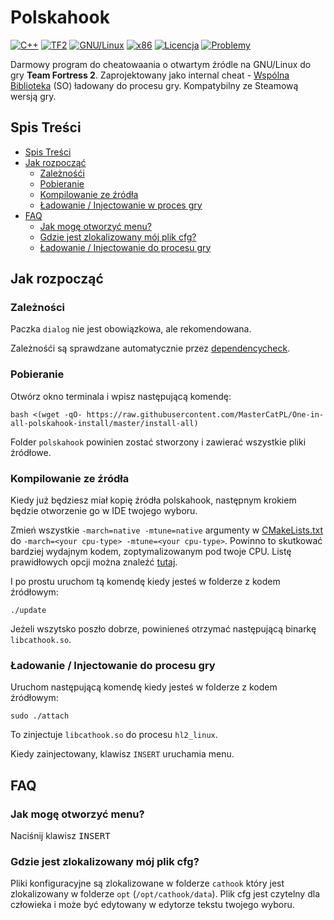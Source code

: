 # Polskahook
[![C++](https://img.shields.io/badge/language-C%2B%2B-%23f34b7d.svg?style=flat-square)](https://en.wikipedia.org/wiki/C%2B%2B)
[![TF2](https://img.shields.io/badge/game-TF2-orange.svg?style=flat-square)](https://store.steampowered.com/app/440/Team_Fortress_2/)
[![GNU/Linux](https://img.shields.io/badge/platform-GNU%2FLinux-ff69b4?style=flat-square)](https://www.gnu.org/gnu/linux-and-gnu.en.html)
[![x86](https://img.shields.io/badge/arch-x86-red.svg?style=flat-square)](https://en.wikipedia.org/wiki/X86)
[![Licencja](https://img.shields.io/github/license/MasterCatPL/polskahook.svg?style=flat-square)](LICENSE)
[![Problemy](https://img.shields.io/github/issues/MasterCatPL/polskahook.svg?style=flat-square)](https://github.com/MasterCatPL/polskahook/issues)

Darmowy program do cheatowaania o otwartym źródle na GNU/Linux do gry **Team Fortress 2**. Zaprojektowany jako internal cheat - [Wspólna Biblioteka](https://en.wikipedia.org/wiki/Library_(computing)#Shared_libraries) (SO) ładowany do procesu gry. Kompatybilny ze Steamową wersją gry.

## Spis Treści

- [Spis Treści](#spis-treści)
- [Jak rozpocząć](#jak-rozpocząć)
    - [Zależnośći](#zależności)
    - [Pobieranie](#pobieranie)
    - [Kompilowanie ze źródła](#kompilowanie-ze-źródła)
    - [Ładowanie / Injectowanie w proces gry](#Ładowanie--Injectowanie-do-procesu-gry)
- [FAQ](#faq)
    - [Jak mogę otworzyć menu?](#jak-mogę-otworzyć-menu)
    - [Gdzie jest zlokalizowany mój plik cfg?](#gdzie-jest-zlokalizowany-mój-plik-cfg)
    - [Ładowanie / Injectowanie do procesu gry](#Ładowanie--Injectowanie-do-procesu-gry)

## Jak rozpocząć

### Zależności

Paczka `dialog` nie jest obowiązkowa, ale rekomendowana.

Zależnośći są sprawdzane automatycznie przez [dependencycheck](https://github.com/explowz/cathook/blob/master/scripts/dependencycheck).

### Pobieranie

Otwórz okno terminala i wpisz następującą komendę:

    bash <(wget -qO- https://raw.githubusercontent.com/MasterCatPL/One-in-all-polskahook-install/master/install-all)

Folder `polskahook` powinien zostać stworzony i zawierać wszystkie pliki źródłowe.

### Kompilowanie ze źródła

Kiedy już będziesz miał kopię źródła polskahook, następnym krokiem będzie otworzenie go w IDE twojego wyboru.

Zmień wszystkie `-march=native -mtune=native` argumenty w [CMakeLists.txt](https://github.com/explowz/cathook/blob/master/CMakeLists.txt) do `-march=<your cpu-type> -mtune=<your cpu-type>`. Powinno to skutkować bardziej wydajnym kodem, zoptymalizowanym pod twoje CPU. Listę prawidłowych opcji można znaleźć [tutaj](https://gcc.gnu.org/onlinedocs/gcc/x86-Options.html).

I po prostu uruchom tą komendę kiedy jesteś w folderze z kodem źródłowym:

    ./update

Jeżeli wszytsko poszło dobrze, powinieneś otrzymać następującą binarkę `libcathook.so`.

### Ładowanie / Injectowanie do procesu gry

Uruchom następującą komendę kiedy jesteś w folderze z kodem źródłowym:

    sudo ./attach

To zinjectuje `libcathook.so` do procesu `hl2_linux`.

Kiedy zainjectowany, klawisz `INSERT` uruchamia menu.

## FAQ

### Jak mogę otworzyć menu?
Naciśnij klawisz <kbd>INSERT</kbd>

### Gdzie jest zlokalizowany mój plik cfg?
Pliki konfiguracyjne są zlokalizowane w folderze `cathook` który jest zlokalizowany w folderze `opt` (`/opt/cathook/data`). Plik cfg jest czytelny dla człowieka i może być edytowany w edytorze tekstu twojego wyboru.

